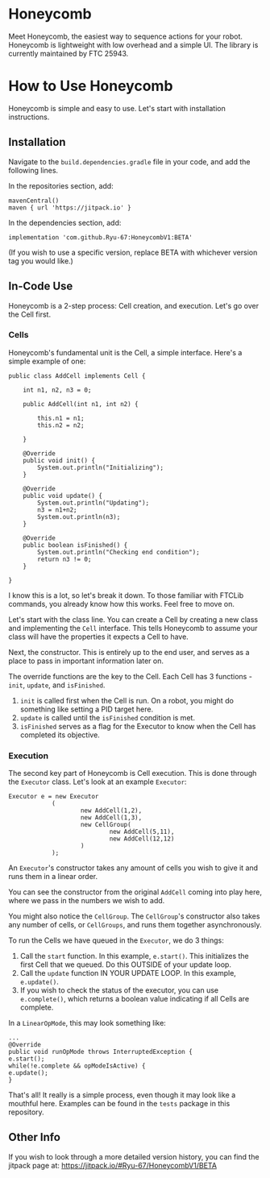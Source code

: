 # Honeycomb
Meet Honeycomb, the easiest way to sequence actions for your robot. Honeycomb is lightweight with low overhead and a simple UI. 
The library is currently maintained by FTC 25943.

# How to Use Honeycomb
Honeycomb is simple and easy to use. Let's start with installation instructions.
## Installation
Navigate to the `build.dependencies.gradle` file in your code, and add the following lines.

In the repositories section, add: 
```
mavenCentral()
maven { url 'https://jitpack.io' }
```
In the dependencies section, add:
```
implementation 'com.github.Ryu-67:HoneycombV1:BETA'
```
(If you wish to use a specific version, replace BETA with whichever version tag you would like.)

## In-Code Use
Honeycomb is a 2-step process: Cell creation, and execution. Let's go over the Cell first.

### Cells
Honeycomb's fundamental unit is the Cell, a simple interface. Here's a simple example of one:

```
public class AddCell implements Cell {

    int n1, n2, n3 = 0;

    public AddCell(int n1, int n2) {

        this.n1 = n1;
        this.n2 = n2;

    }

    @Override
    public void init() {
        System.out.println("Initializing");
    }

    @Override
    public void update() {
        System.out.println("Updating");
        n3 = n1+n2;
        System.out.println(n3);
    }

    @Override
    public boolean isFinished() {
        System.out.println("Checking end condition");
        return n3 != 0;
    }

}
```
I know this is a lot, so let's break it down. To those familiar with FTCLib commands, you already know how this works. Feel free to move on.

Let's start with the class line. You can create a Cell by creating a new class and implementing the `Cell` interface.
This tells Honeycomb to assume your class will have the properties it expects a Cell to have.

Next, the constructor. This is entirely up to the end user, and serves as a place to pass in important information later on.

The override functions are the key to the Cell. Each Cell has 3 functions - `init`, `update`, and `isFinished`.
1. `init` is called first when the Cell is run. On a robot, you might do something like setting a PID target here.
2. `update` is called until the `isFinished` condition is met.
3. `isFinished` serves as a flag for the Executor to know when the Cell has completed its objective.

### Execution
The second key part of Honeycomb is Cell execution. This is done through the `Executor` class. Let's look at an example `Executor`:
```
Executor e = new Executor
            (
                    new AddCell(1,2),
                    new AddCell(1,3),
                    new CellGroup(
                            new AddCell(5,11),
                            new AddCell(12,12)
                    )
            );
```
An `Executor`'s constructor takes any amount of cells you wish to give it and runs them in a linear order.

You can see the constructor from the original `AddCell` coming into play here, where we pass in the numbers we wish to add.

You might also notice the `CellGroup`. The `CellGroup`'s constructor also takes any number of cells, or `CellGroups`, and runs them together asynchronously.

To run the Cells we have queued in the `Executor`, we do 3 things:
1. Call the `start` function. In this example, `e.start()`. This initializes the first Cell that we queued. Do this OUTSIDE of your update loop.
2. Call the `update` function IN YOUR UPDATE LOOP. In this example, `e.update()`.
3. If you wish to check the status of the executor, you can use `e.complete()`, which returns a boolean value indicating if all Cells are complete.

In a `LinearOpMode`, this may look something like:
```
...
@Override
public void runOpMode throws InterruptedException {
e.start();
while(!e.complete && opModeIsActive) {
e.update();
}
```
That's all! It really is a simple process, even though it may look like a mouthful here. Examples can be found in the `tests` package in this repository.

## Other Info
If you wish to look through a more detailed version history, you can find the jitpack page at: https://jitpack.io/#Ryu-67/HoneycombV1/BETA
